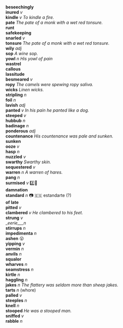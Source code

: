 
__beseechingly__  
__inured__ _v_  
__kindle__ _v_ _To kindle a fire._  
__pate__ _The pate of a monk with a wet red tonsure._  
__runt__  
__safekeeping__  
__snarled__ _v_  
__tonsure__ _The pate of a monk with a wet red tonsure._  
__wily__ _adj_  
__sop__ _A wine sop._  
__yowl__ _n_ _His yowl of pain_  
__wastrel__  
__callous__  
__lassitude__  
__besmeared__ _v_  
__ropy__ _The camels were spewing ropy saliva._  
__wicks__ _Linen wicks._  
__stripling__ _n_  
__foil__ _n_  
__lavish__ _adj_  
__panted__ _v_ _In his pain he panted like a dog._  
__steeped__ _v_  
__hubbub__ _n_  
__badinage__ _n_  
__ponderous__ _adj_  
__countenance__ _His countenance was pale and sunken._  
__sunken__  
__ooze__ _v_  
__hasp__ _n_  
__nuzzled__ _v_  
__swarthy__ _Swarthy skin._  
__sequestered__ _v_  
__warren__ _n_ _A warren of hares._  
__pang__ _n_  
__surmised__ _v_ :two::shit:  
__damnation__  
__standard__ _n_ :camera: :es: estandarte (?)  
__of late__  
__pitted__ _v_  
__clambered__ _v_ _He clambered to his feet._  
__strung__ _v_  
__eerie___n_  
__stirrups__ _n_  
__impedimenta__ _n_  
__ashen__ :open_mouth:  
__yipping__ _v_  
__vermin__ _n_  
__anvils__ _n_  
__squalor__  
__wharves__ _n_  
__seamstress__ _n_  
__kirtle__ _n_  
__haggling__ _n_  
__jakes__ _n_ _The flattery was seldom more than sheep jakes._  
__tarts__ _n_ (whore)  
__palled__ _v_  
__steeples__ _n_  
__knell__ _n_  
__stooped__ _He was a stooped man._  
__sniffed__ _v_  
__rabble__ _n_  

